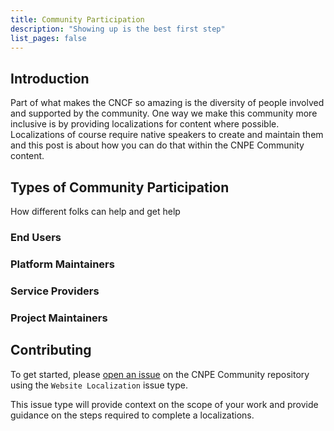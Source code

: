 ```yaml
---
title: Community Participation
description: "Showing up is the best first step"
list_pages: false
---
```


## Introduction

Part of what makes the CNCF so amazing is the diversity of people involved and supported by the community. One way we make this community more inclusive is by providing localizations for content where possible. Localizations of course require native speakers to create and maintain them and this post is about how you can do that within the CNPE Community content.

## Types of Community Participation

How different folks can help and get help

### End Users

### Platform Maintainers

### Service Providers

### Project Maintainers

## Contributing

To get started, please [open an issue](https://github.com/Cloud-Native-Platform-Engineering/cnpe-community/issues/new/choose) on the CNPE Community repository using the `Website Localization` issue type.

This issue type will provide context on the scope of your work and provide guidance on the steps required to complete a localizations.
